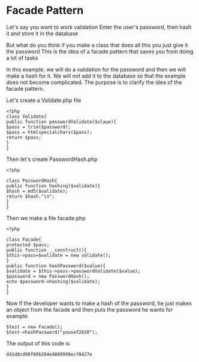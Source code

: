 # Facade Pattern

Let's say you want to work
validation
Enter the user's password, then hash it and store it in the database

But what do you think if you make a class that does all this you just give it the password
This is the idea of ​​a facade pattern that saves you from doing a lot of tasks

In this example, we will do a validation for the password and then we will make a hash for it. We will not add it to the database so that the example does not become complicated. The purpose is to clarify the idea of ​​the facade pattern.

Let's create a Validate.php file
```
<?php
class Validate{
public function passwordValidate($vlaue){
$pass = trim($password);
$pass = htmlspecialchars($pass);
return $pass;
}
}
```

Then let's create PasswordHash.php
```
<?php

class PasswordHash{
public function hashing($validate){
$hash = md5($validate);
return $hash."\n";
}
}
```

Then we make a file facade.php
```
<?php

class Facade{
protected $pass;
public function __construct(){
$this->pass=$validate = new validate();
}
public function hashPassword($value){
$validate = $this->pass->passwordValidate($value);
$password = new PasswordHash();
echo $password->hashing($validate);
}
}
```

Now if the developer wants to make a hash of the password, he just makes an object from the facade and then puts the password he wants
for example:
```
$test = new Facade();
$test->hashPassword("yousef2020");
```
The output of this code is
```
d41d8cd98f00b204e9800998ecf8427e
```
